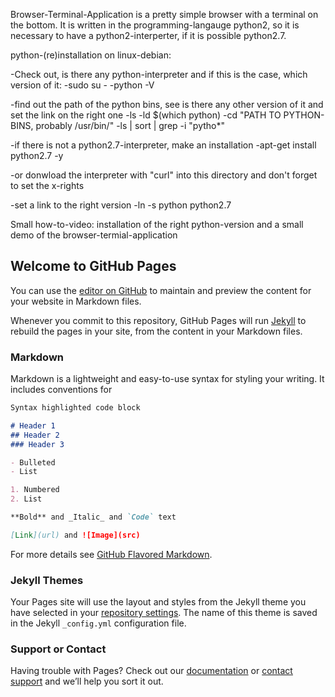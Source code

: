 Browser-Terminal-Application is a pretty simple browser with a terminal on the bottom. It is written in the programming-langauge python2, so it is necessary to have a python2-interperter, if it is possible python2.7.

python-(re)installation on linux-debian:

-Check out, is there any python-interpreter and if this is the case, which version of it:
-sudo su - 
-python -V

-find out the path of the python bins, see is there any other version of it and set the link on the right one
-ls -ld $(which python)
-cd "PATH TO PYTHON-BINS, probably /usr/bin/"
-ls | sort | grep -i "pytho*"

-if there is not a python2.7-interpreter, make an installation
-apt-get install python2.7 -y

-or donwload the interpreter with "curl" into this directory and don't forget to set the x-rights

-set a link to the right version
-ln -s python python2.7

Small how-to-video: installation of the right python-version and a small demo of the browser-termial-application 


## Welcome to GitHub Pages

You can use the [editor on GitHub](https://github.com/denikom72/browser-terminal-application/edit/master/README.md) to maintain and preview the content for your website in Markdown files.

Whenever you commit to this repository, GitHub Pages will run [Jekyll](https://jekyllrb.com/) to rebuild the pages in your site, from the content in your Markdown files.

### Markdown

Markdown is a lightweight and easy-to-use syntax for styling your writing. It includes conventions for

```markdown
Syntax highlighted code block

# Header 1
## Header 2
### Header 3

- Bulleted
- List

1. Numbered
2. List

**Bold** and _Italic_ and `Code` text

[Link](url) and ![Image](src)
```

For more details see [GitHub Flavored Markdown](https://guides.github.com/features/mastering-markdown/).

### Jekyll Themes

Your Pages site will use the layout and styles from the Jekyll theme you have selected in your [repository settings](https://github.com/denikom72/browser-terminal-application/settings). The name of this theme is saved in the Jekyll `_config.yml` configuration file.

### Support or Contact

Having trouble with Pages? Check out our [documentation](https://help.github.com/categories/github-pages-basics/) or [contact support](https://github.com/contact) and we’ll help you sort it out.
